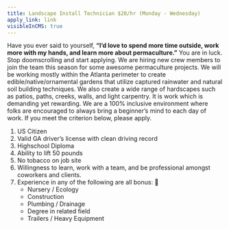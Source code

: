 ```yaml
---
title: Landscape Install Technician $20/hr (Monday - Wednesday)
apply_link: link
visibleInCMS: true
---
```


Have you ever said to yourself, **“I’d love to spend more time outside, work more with my hands, and learn more about permaculture.”** You are in luck. Stop doomscrolling and start applying. We are hiring new crew members to join the team this season for some awesome permaculture projects. We will be working mostly within the Atlanta perimeter to create edible/native/ornamental gardens that utilize captured rainwater and natural soil building techniques. We also create a wide range of hardscapes such as patios, paths, creeks, walls, and light carpentry. It is work which is demanding yet rewarding. We are a 100% inclusive environment where folks are encouraged to always bring a beginner’s mind to each day of work. If you meet the criterion below, please apply.

1. US Citizen
1. Valid GA driver’s license with clean driving record
1. Highschool Diploma
1. Ability to lift 50 pounds
1. No tobacco on job site
1. Willingness to learn, work with a team, and be professional amongst coworkers and clients.
1. Experience in any of the following are all bonus: 🙂
    * Nursery / Ecology
    * Construction
    * Plumbing / Drainage
    * Degree in related field
    * Trailers / Heavy Equipment
